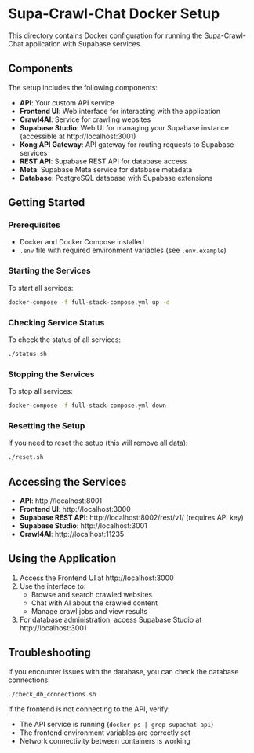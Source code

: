 # Supa-Crawl-Chat Docker Setup

This directory contains Docker configuration for running the Supa-Crawl-Chat application with Supabase services.

## Components

The setup includes the following components:

- **API**: Your custom API service
- **Frontend UI**: Web interface for interacting with the application
- **Crawl4AI**: Service for crawling websites
- **Supabase Studio**: Web UI for managing your Supabase instance (accessible at http://localhost:3001)
- **Kong API Gateway**: API gateway for routing requests to Supabase services
- **REST API**: Supabase REST API for database access
- **Meta**: Supabase Meta service for database metadata
- **Database**: PostgreSQL database with Supabase extensions

## Getting Started

### Prerequisites

- Docker and Docker Compose installed
- `.env` file with required environment variables (see `.env.example`)

### Starting the Services

To start all services:

```bash
docker-compose -f full-stack-compose.yml up -d
```

### Checking Service Status

To check the status of all services:

```bash
./status.sh
```

### Stopping the Services

To stop all services:

```bash
docker-compose -f full-stack-compose.yml down
```

### Resetting the Setup

If you need to reset the setup (this will remove all data):

```bash
./reset.sh
```

## Accessing the Services

- **API**: http://localhost:8001
- **Frontend UI**: http://localhost:3000
- **Supabase REST API**: http://localhost:8002/rest/v1/ (requires API key)
- **Supabase Studio**: http://localhost:3001
- **Crawl4AI**: http://localhost:11235

## Using the Application

1. Access the Frontend UI at http://localhost:3000
2. Use the interface to:
   - Browse and search crawled websites
   - Chat with AI about the crawled content
   - Manage crawl jobs and view results
3. For database administration, access Supabase Studio at http://localhost:3001

## Troubleshooting

If you encounter issues with the database, you can check the database connections:

```bash
./check_db_connections.sh
```

If the frontend is not connecting to the API, verify:
- The API service is running (`docker ps | grep supachat-api`)
- The frontend environment variables are correctly set
- Network connectivity between containers is working
